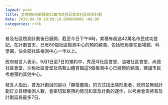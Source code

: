 ```yaml
---
layout: post
title: 至傍晚6時累積逾42萬市民登記普及社區檢測計劃
date: 2020-08-30 20:09:19.000000000 +08:00
categories: rthk
---
```


普及社區檢測計劃後日展開，截至今日下午6時，累積有超過42萬名市民成功登記。在計劃首天，已有80個社區檢測中心的預約額滿，包括旺角麥花臣場館、科學園，佔全部社區檢測中心一半以上。

政府發言人表示，9月1日至7日的預約中，秀茂坪社區會堂、油塘社區會堂、尚德社區會堂、沙角社區會堂及馬鞍山體育館這5個檢測中心已經預約額滿，建議市民考慮預約其他中心。

發言人指出，普及計劃目的是以「願檢盡檢」的方式找出隱形患者，政府並無就計劃訂立目標檢測人數，會密切監察預約情況和普及計劃的運作，以考慮會否將普及計劃延長最多7日。
